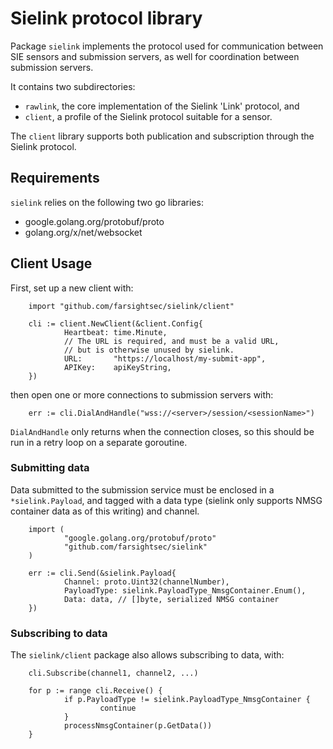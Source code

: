 # Sielink protocol library

Package `sielink` implements the protocol used for communication between
SIE sensors and submission servers, as well for coordination between
submission servers.

It contains two subdirectories:

 * `rawlink`, the core implementation of the Sielink 'Link' protocol, and
 * `client`, a profile of the Sielink protocol suitable for a sensor.

 The `client` library supports both publication and subscription through
 the Sielink protocol.

## Requirements

`sielink` relies on the following two go libraries:

 * google.golang.org/protobuf/proto
 * golang.org/x/net/websocket

## Client Usage

First, set up a new client with:

        import "github.com/farsightsec/sielink/client"

        cli := client.NewClient(&client.Config{
                Heartbeat: time.Minute,
                // The URL is required, and must be a valid URL,
                // but is otherwise unused by sielink.
                URL:       "https://localhost/my-submit-app",
                APIKey:    apiKeyString,
        })

then open one or more connections to submission servers with:

        err := cli.DialAndHandle("wss://<server>/session/<sessionName>")

`DialAndHandle` only returns when the connection closes, so this should be run
in a retry loop on a separate goroutine.

### Submitting data

Data submitted to the submission service must be enclosed in a `*sielink.Payload`,
and tagged with a data type (sielink only supports NMSG container data as of
this writing) and channel.

        import (
                "google.golang.org/protobuf/proto"
                "github.com/farsightsec/sielink"
        )

        err := cli.Send(&sielink.Payload{
                Channel: proto.Uint32(channelNumber),
                PayloadType: sielink.PayloadType_NmsgContainer.Enum(),
                Data: data, // []byte, serialized NMSG container
        })

### Subscribing to data

The `sielink/client` package also allows subscribing to data, with:

        cli.Subscribe(channel1, channel2, ...)

        for p := range cli.Receive() {
                if p.PayloadType != sielink.PayloadType_NmsgContainer {
                        continue
                }
                processNmsgContainer(p.GetData())
        }
